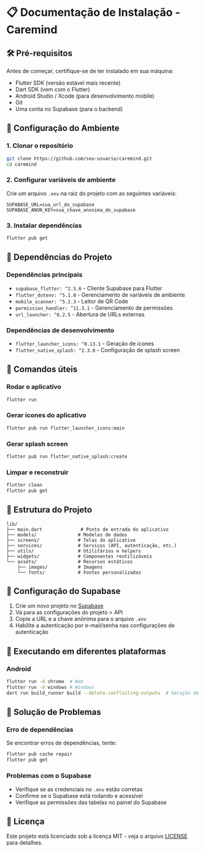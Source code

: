 # 📋 Documentação de Instalação - Caremind

## 🛠️ Pré-requisitos

Antes de começar, certifique-se de ter instalado em sua máquina:

- Flutter SDK (versão estável mais recente)
- Dart SDK (vem com o Flutter)
- Android Studio / Xcode (para desenvolvimento mobile)
- Git
- Uma conta no Supabase (para o backend)

## 🔧 Configuração do Ambiente

### 1. Clonar o repositório
```bash
git clone https://github.com/seu-usuario/caremind.git
cd caremind
```

### 2. Configurar variáveis de ambiente
Crie um arquivo `.env` na raiz do projeto com as seguintes variáveis:

```
SUPABASE_URL=sua_url_do_supabase
SUPABASE_ANON_KEY=sua_chave_anonima_do_supabase
```

### 3. Instalar dependências
```bash
flutter pub get
```

## 📱 Dependências do Projeto

### Dependências principais
- `supabase_flutter: ^2.5.6` - Cliente Supabase para Flutter
- `flutter_dotenv: ^5.1.0` - Gerenciamento de variáveis de ambiente
- `mobile_scanner: ^5.2.3` - Leitor de QR Code
- `permission_handler: ^11.3.1` - Gerenciamento de permissões
- `url_launcher: ^6.2.5` - Abertura de URLs externas

### Dependências de desenvolvimento
- `flutter_launcher_icons: ^0.13.1` - Geração de ícones
- `flutter_native_splash: ^2.3.8` - Configuração de splash screen

## 🔄 Comandos úteis

### Rodar o aplicativo
```bash
flutter run
```

### Gerar ícones do aplicativo
```bash
flutter pub run flutter_launcher_icons:main
```

### Gerar splash screen
```bash
flutter pub run flutter_native_splash:create
```

### Limpar e reconstruir
```bash
flutter clean
flutter pub get
```

## 🚀 Estrutura do Projeto

```
lib/
├── main.dart              # Ponto de entrada do aplicativo
├── models/               # Modelos de dados
├── screens/              # Telas do aplicativo
├── services/             # Serviços (API, autenticação, etc.)
├── utils/                # Utilitários e helpers
├── widgets/              # Componentes reutilizáveis
└── assets/               # Recursos estáticos
    ├── images/           # Imagens
    └── fonts/            # Fontes personalizadas
```

## 🔐 Configuração do Supabase

1. Crie um novo projeto no [Supabase](https://supabase.com/)
2. Vá para as configurações do projeto > API
3. Copie a URL e a chave anônima para o arquivo `.env`
4. Habilite a autenticação por e-mail/senha nas configurações de autenticação

## 📱 Executando em diferentes plataformas

### Android
```bash
flutter run -d chrome  # Web
flutter run -d windows # Windows
dart run build_runner build --delete-conflicting-outputs  # Geração de código
```

## 🐛 Solução de Problemas

### Erro de dependências
Se encontrar erros de dependências, tente:
```bash
flutter pub cache repair
flutter pub get
```

### Problemas com o Supabase
- Verifique se as credenciais no `.env` estão corretas
- Confirme se o Supabase está rodando e acessível
- Verifique as permissões das tabelas no painel do Supabase

## 📄 Licença
Este projeto está licenciado sob a licença MIT - veja o arquivo [LICENSE](LICENSE) para detalhes.
